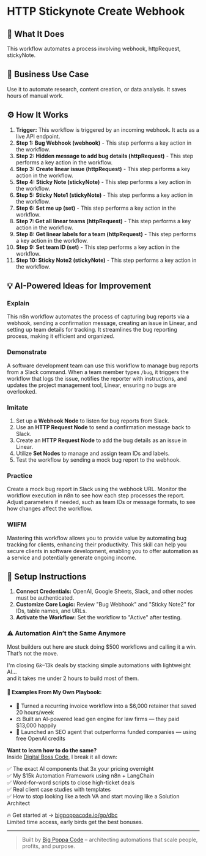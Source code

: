 # HTTP Stickynote Create Webhook

## 🚀 What It Does
This workflow automates a process involving webhook, httpRequest, stickyNote.

## 💼 Business Use Case
Use it to automate research, content creation, or data analysis. It saves hours of manual work.

## ⚙️ How It Works
1.  **Trigger:** This workflow is triggered by an incoming webhook. It acts as a live API endpoint.
2. **Step 1: Bug Webhook (webhook)** - This step performs a key action in the workflow.
3. **Step 2: Hidden message to add bug details (httpRequest)** - This step performs a key action in the workflow.
4. **Step 3: Create linear issue (httpRequest)** - This step performs a key action in the workflow.
5. **Step 4: Sticky Note (stickyNote)** - This step performs a key action in the workflow.
6. **Step 5: Sticky Note1 (stickyNote)** - This step performs a key action in the workflow.
7. **Step 6: Set me up (set)** - This step performs a key action in the workflow.
8. **Step 7: Get all linear teams (httpRequest)** - This step performs a key action in the workflow.
9. **Step 8: Get linear labels for a team (httpRequest)** - This step performs a key action in the workflow.
10. **Step 9: Set team ID (set)** - This step performs a key action in the workflow.
11. **Step 10: Sticky Note2 (stickyNote)** - This step performs a key action in the workflow.

## 💡 AI-Powered Ideas for Improvement
### Explain
This n8n workflow automates the process of capturing bug reports via a webhook, sending a confirmation message, creating an issue in Linear, and setting up team details for tracking. It streamlines the bug reporting process, making it efficient and organized.

### Demonstrate
A software development team can use this workflow to manage bug reports from a Slack command. When a team member types `/bug`, it triggers the workflow that logs the issue, notifies the reporter with instructions, and updates the project management tool, Linear, ensuring no bugs are overlooked.

### Imitate
1. Set up a **Webhook Node** to listen for bug reports from Slack.
2. Use an **HTTP Request Node** to send a confirmation message back to Slack.
3. Create an **HTTP Request Node** to add the bug details as an issue in Linear.
4. Utilize **Set Nodes** to manage and assign team IDs and labels.
5. Test the workflow by sending a mock bug report to the webhook.

### Practice
Create a mock bug report in Slack using the webhook URL. Monitor the workflow execution in n8n to see how each step processes the report. Adjust parameters if needed, such as team IDs or message formats, to see how changes affect the workflow.

### WIIFM
Mastering this workflow allows you to provide value by automating bug tracking for clients, enhancing their productivity. This skill can help you secure clients in software development, enabling you to offer automation as a service and potentially generate ongoing income.

## 🔧 Setup Instructions
1. **Connect Credentials:** OpenAI, Google Sheets, Slack, and other nodes must be authenticated.
2. **Customize Core Logic:** Review "Bug Webhook" and "Sticky Note2" for IDs, table names, and URLs.
3. **Activate the Workflow:** Set the workflow to "Active" after testing.

### ⚠️ Automation Ain’t the Same Anymore

Most builders out here are stuck doing $500 workflows and calling it a win.  
That’s not the move.  

I'm closing $6k–$13k deals by stacking simple automations with lightweight AI...  
and it takes me under 2 hours to build most of them.

#### 🧠 Examples From My Own Playbook:
- 🔁 Turned a recurring invoice workflow into a $6,000 retainer that saved 20 hours/week  
- ⚖️ Built an AI-powered lead gen engine for law firms — they paid $13,000 happily  
- 🚀 Launched an SEO agent that outperforms funded companies — using free OpenAI credits  

**Want to learn how to do the same?**  
Inside [Digital Boss Code](https://bigpoppacode.io/go/dbc), I break it all down:

✅ The exact AI components that 3x your pricing overnight  
✅ My $15k Automation Framework using n8n + LangChain  
✅ Word-for-word scripts to close high-ticket deals  
✅ Real client case studies with templates  
✅ How to stop looking like a tech VA and start moving like a Solution Architect  

🔥 Get started at → [bigpoppacode.io/go/dbc](https://bigpoppacode.io/go/dbc)  
Limited time access, early birds get the best bonuses.

---
> Built by [Big Poppa Code](https://bigpoppacode.io) – architecting automations that scale people, profits, and purpose.
